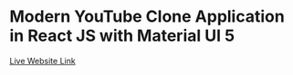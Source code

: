 # Modern YouTube Clone Application in React JS with Material UI 5

[Live Website Link](https://youtubeclonebyak.netlify.app)
